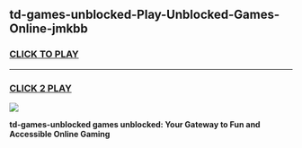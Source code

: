 
## td-games-unblocked-Play-Unblocked-Games-Online-jmkbb
<h3>
<a href="https://premium76.site?title=td-games-unblocked&ref=24A">CLICK TO PLAY</a></h3>
<hr>

<h3>
<a href="https://premium76.site?title=td-games-unblocked&ref=24A">CLICK 2 PLAY</a>
  
</h3>

<a href="https://premium76.site?title=td-games-unblocked&ref=24A"><img src="https://clearcache.store/games.png"></a>


**td-games-unblocked games unblocked: Your Gateway to Fun and Accessible Online Gaming**

